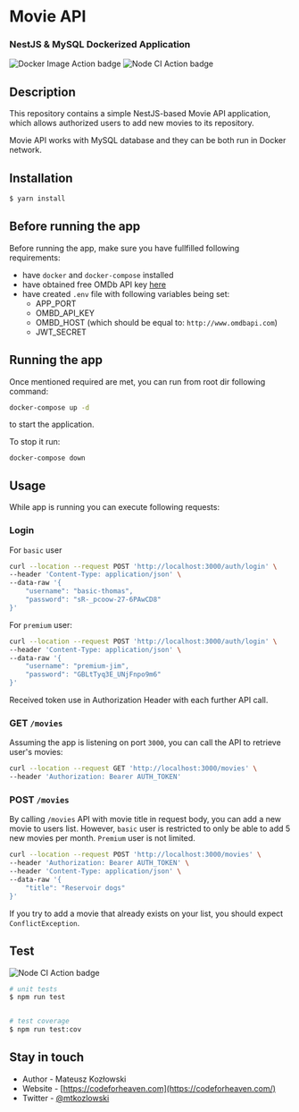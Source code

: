 # Movie API

### NestJS & MySQL Dockerized Application

![Docker Image Action badge](https://github.com/mtkozlowski/movie-api/actions/workflows/docker-image.yml/badge.svg)
![Node CI Action badge](https://github.com/mtkozlowski/movie-api/actions/workflows/node.js.yml/badge.svg)

## Description

This repository contains a simple NestJS-based Movie API application, which allows authorized users to add new movies to
its repository.

Movie API works with MySQL database and they can be both run in Docker network.

## Installation

```bash
$ yarn install
```

## Before running the app

Before running the app, make sure you have fullfilled following requirements:

- have `docker` and `docker-compose` installed
- have obtained free OMDb API key [here](http://www.omdbapi.com)
- have created `.env` file with following variables being set:
    - APP_PORT
    - OMBD_API_KEY
    - OMBD_HOST (which should be equal to: `http://www.omdbapi.com`)
    - JWT_SECRET

## Running the app

Once mentioned required are met, you can run from root dir following command:

```bash
docker-compose up -d
```

to start the application.

To stop it run:

```
docker-compose down
```

## Usage

While app is running you can execute following requests:

### Login

For `basic` user

```bash
curl --location --request POST 'http://localhost:3000/auth/login' \
--header 'Content-Type: application/json' \
--data-raw '{
    "username": "basic-thomas",
    "password": "sR-_pcoow-27-6PAwCD8"
}'
```

For `premium` user:

```bash
curl --location --request POST 'http://localhost:3000/auth/login' \
--header 'Content-Type: application/json' \
--data-raw '{
    "username": "premium-jim",
    "password": "GBLtTyq3E_UNjFnpo9m6"
}'
```

Received token use in Authorization Header with each further API call.

### GET `/movies`

Assuming the app is listening on port `3000`, you can call the API to retrieve user's movies:

```bash
curl --location --request GET 'http://localhost:3000/movies' \
--header 'Authorization: Bearer AUTH_TOKEN'
```

### POST `/movies`

By calling `/movies` API with movie title in request body, you can add a new movie to users list. However, `basic` user
is restricted to only be able to add 5 new movies per month. `Premium` user is not limited.

```bash
curl --location --request POST 'http://localhost:3000/movies' \
--header 'Authorization: Bearer AUTH_TOKEN' \
--header 'Content-Type: application/json' \
--data-raw '{
    "title": "Reservoir dogs"
}'
```

If you try to add a movie that already exists on your list, you should expect `ConflictException`.

## Test

![Node CI Action badge](https://github.com/mtkozlowski/movie-api/actions/workflows/node.js.yml/badge.svg)

```bash
# unit tests
$ npm run test


# test coverage
$ npm run test:cov
```

## Stay in touch

- Author - Mateusz Kozłowski
- Website - [https://codeforheaven.com](https://codeforheaven.com/)
- Twitter - [@mtkozlowski](https://twitter.com/mtkozlowski)
